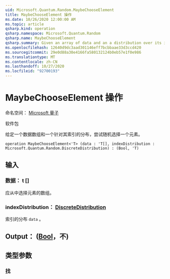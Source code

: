 ```yaml
---
uid: Microsoft.Quantum.Random.MaybeChooseElement
title: MaybeChooseElement 操作
ms.date: 10/26/2020 12:00:00 AM
ms.topic: article
qsharp.kind: operation
qsharp.namespace: Microsoft.Quantum.Random
qsharp.name: MaybeChooseElement
qsharp.summary: Given an array of data and an a distribution over its indices, attempts to choose an element at random.
ms.openlocfilehash: 12640d9dc3aad301146eff7bcbbaae33d3ccd420
ms.sourcegitcommit: 29e0d88a30e4166fa580132124b0eb57e1f0e986
ms.translationtype: MT
ms.contentlocale: zh-CN
ms.lasthandoff: 10/27/2020
ms.locfileid: "92700193"
---
```

# <a name="maybechooseelement-operation"></a>MaybeChooseElement 操作

命名空间： [Microsoft 量子](xref:Microsoft.Quantum.Random)

软件包 [](https://nuget.org/packages/)


给定一个数据数组和一个针对其索引的分布，尝试随机选择一个元素。

```qsharp
operation MaybeChooseElement<'T> (data : 'T[], indexDistribution : Microsoft.Quantum.Random.DiscreteDistribution) : (Bool, 'T)
```


## <a name="input"></a>输入

### <a name="data--t"></a>数据： t []

应从中选择元素的数组。


### <a name="indexdistribution--discretedistribution"></a>indexDistribution： [DiscreteDistribution](xref:Microsoft.Quantum.Random.DiscreteDistribution)

索引的分布 `data` 。



## <a name="output--boolt"></a>Output： ([Bool](xref:microsoft.quantum.lang-ref.bool)，不) 



## <a name="type-parameters"></a>类型参数

### <a name="t"></a>找

